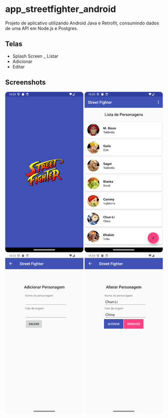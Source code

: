 # app_streetfighter_android

Projeto de aplicativo utilizando Android Java e Retrofit, consumindo dados de uma API em Node.js e Postgres.

## Telas
- Splash Screen
_ Listar
- Adicionar
- Editar

## Screenshots
<img src="https://github.com/rlhorochovec/app_streetfighter_android/blob/develop/screenshots/splash_screen.png" width="250" /> <img src="https://github.com/rlhorochovec/app_streetfighter_android/blob/develop/screenshots/list_fighters.png" width="250" />
<img src="https://github.com/rlhorochovec/app_streetfighter_android/blob/develop/screenshots/create_fighter.png" width="250" /> <img src="https://github.com/rlhorochovec/app_streetfighter_android/blob/develop/screenshots/edit_fighter.png" width="250" />